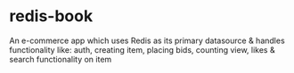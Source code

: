 # redis-book
An e-commerce app which uses Redis as its primary datasource &amp; handles functionality like: auth, creating item, placing bids, counting view, likes &amp; search functionality on item
